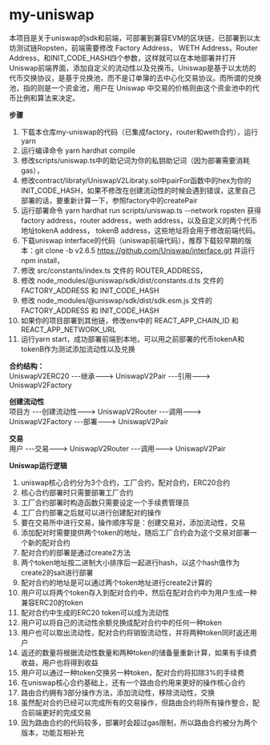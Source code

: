 # my-uniswap
本项目是关于uniswap的sdk和前端，可部署到兼容EVM的区块链，已部署到以太坊测试链Ropsten，前端需要修改 Factory Address， WETH Address，Router Address，和INIT_CODE_HASH四个参数，这样就可以在本地部署并打开Uniswap前端界面，添加自定义的流动性以及兑换币。Uniswap是基于以太坊的代币交换协议，是基于兑换池，而不是订单簿的去中心化交易协议。而所谓的兑换池，指的则是一个资金池，用户在 Uniswap 中交易的价格则由这个资金池中的代币比例和算法来决定。 

**步骤**

1. 下载本仓库my-uniswap的代码（已集成factory，router和weth合约），运行 yarn
2. 运行编译命令 yarn hardhat compile
3. 修改scripts/uniswap.ts中的助记词为你的私钥助记词（因为部署需要消耗gas），
4. 修改contract/libraty/UniswapV2Libraty.sol中pairFor函数中的hex为你的INIT_CODE_HASH，如果不修改在创建流动性的时候会遇到错误，这里自己部署的话，要重新计算一下，参照factory中的createPair
5. 运行部署命令 yarn hardhat run scripts/uniswap.ts --network ropsten 获得factory address，router address，weth address，以及自定义的两个代币地址tokenA address， tokenB address，这些地址将会用于修改前端代码。
6. 下载uniswap interface的代码（uniswap前端代码），推荐下载较早期的版本：git clone -b v2.6.5 https://github.com/Uniswap/interface.git 并运行npm install，
7. 修改 src/constants/index.ts 文件的 ROUTER_ADDRESS，
8. 修改 node_modules/@uniswap/sdk/dist/constants.d.ts 文件的 FACTORY_ADDRESS 和 INIT_CODE_HASH
9. 修改 node_modules/@uniswap/sdk/dist/sdk.esm.js 文件的 FACTORY_ADDRESS 和 INIT_CODE_HASH
10. 如果你的项目部署到其他链，修改env中的 REACT_APP_CHAIN_ID 和 REACT_APP_NETWORK_URL
11. 运行yarn start，成功部署前端到本地，可以用之前部署的代币tokenA和tokenB作为测试添加流动性以及兑换


**合约结构：**  
UniswapV2ERC20 ---继承---> UniswapV2Pair ---引用---> UniswapV2Factory

**创建流动性**  
项目方 ---创建流动性---> UniswapV2Router ---调用---> UniswapV2Factory ---部署---> UniswapV2Pair

**交易**  
用户 ---交易---> UniswapV2Router ---调用---> UniswapV2Pair

**Uniswap运行逻辑**
1. uniswap核心合约分为3个合约，工厂合约，配对合约，ERC20合约
2. 核心合约部署时只需要部署工厂合约
3. 工厂合约部署时构造函数只需要设定一个手续费管理员
4. 工厂合约部署之后就可以进行创建配对的操作
5. 要在交易所中进行交易，操作顺序写是：创建交易对，添加流动性，交易
6. 添加配对时需要提供两个token的地址，随后工厂合约会为这个交易对部署一个新的配对合约
7. 配对合约的部署是通过create2方法
8. 两个token地址按二进制大小排序后一起进行hash，以这个hash值作为create2的salt进行部署
9. 配对合约的地址是可以通过两个token地址进行create2计算的
10. 用户可以将两个token存入到配对合约中，然后在配对合约中为用户生成一种兼容ERC20的token
11. 配对合约中生成的ERC20 token可以成为流动性
12. 用户可以将自己的流动性余额兑换成配对合约中的任何一种token
13. 用户也可以取出流动性，配对合约将销毁流动性，并将两种token同时返还用户
14. 返还的数量将根据流动性数量和两种token的储备量重新计算，如果有手续费收益，用户也将得到收益
15. 用户可以通过一种token交换另一种token，配对合约将扣除3%的手续费
16. 在uniswap核心合约基础上，还有一个路由合约用来更好的操作核心合约
17. 路由合约拥有3部分操作方法，添加流动性，移除流动性，交换
18. 虽然配对合约已经可以完成所有的交易操作，但路由合约将所有操作整合，配合前端更好的完成交易
19. 因为路由合约的代码较多，部署时会超过gas限制，所以路由合约被分为两个版本，功能互相补充


